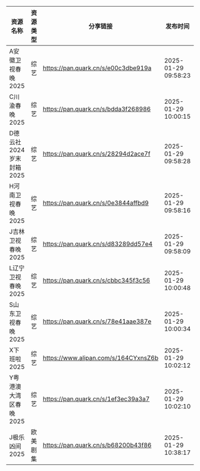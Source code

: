 | 资源名称             | 资源类型 | 分享链接                                 | 发布时间                |
| ---------------- | ---- | ------------------------------------ | ------------------- |
| A安徽卫视春晚2025      | 综艺   | https://pan.quark.cn/s/e00c3dbe919a  | 2025-01-29 09:58:23 |
| C川渝春晚2025        | 综艺   | https://pan.quark.cn/s/bdda3f268986  | 2025-01-29 10:00:15 |
| D德云社2024岁末封箱2025 | 综艺   | https://pan.quark.cn/s/28294d2ace7f  | 2025-01-29 09:58:28 |
| H河南卫视春晚2025      | 综艺   | https://pan.quark.cn/s/0e3844affbd9  | 2025-01-29 09:58:16 |
| J吉林卫视春晚2025      | 综艺   | https://pan.quark.cn/s/d83289dd57e4  | 2025-01-29 09:58:09 |
| L辽宁卫视春晚2025      | 综艺   | https://pan.quark.cn/s/cbbc345f3c56  | 2025-01-29 10:00:48 |
| S山东卫视春晚2025      | 综艺   | https://pan.quark.cn/s/78e41aae387e  | 2025-01-29 10:00:34 |
| X下班啦2025         | 综艺   | https://www.alipan.com/s/164CYxnsZ6b | 2025-01-29 10:02:12 |
| Y粤港澳大湾区春晚2025    | 综艺   | https://pan.quark.cn/s/1ef3ec39a3a7  | 2025-01-29 10:02:10 |
| J极乐凶间2025        | 欧美剧集 | https://pan.quark.cn/s/b68200b43f86  | 2025-01-29 10:38:17 |
